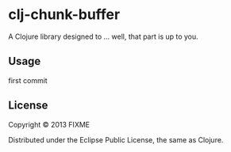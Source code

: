 # clj-chunk-buffer

A Clojure library designed to ... well, that part is up to you.

## Usage

first commit

## License

Copyright © 2013 FIXME

Distributed under the Eclipse Public License, the same as Clojure.
